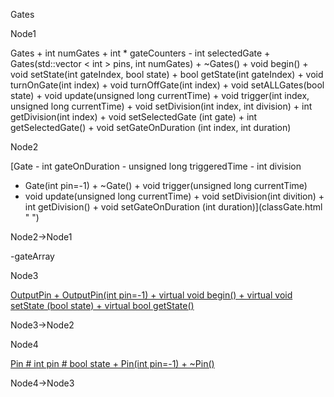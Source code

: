 Gates

Node1

Gates + int numGates + int \* gateCounters - int selectedGate +
Gates(std::vector \< int \> pins, int numGates) + \~Gates() + void
begin() + void setState(int gateIndex, bool state) + bool getState(int
gateIndex) + void turnOnGate(int index) + void turnOffGate(int index) +
void setALLGates(bool state) + void update(unsigned long currentTime) +
void trigger(int index, unsigned long currentTime) + void
setDivision(int index, int division) + int getDivision(int index) + void
setSelectedGate (int gate) + int getSelectedGate() + void
setGateOnDuration (int index, int duration)

Node2

[Gate - int gateOnDuration - unsigned long triggeredTime - int division
+ Gate(int pin=-1) + \~Gate() + void trigger(unsigned long currentTime)
+ void update(unsigned long currentTime) + void setDivision(int
divition) + int getDivision() + void setGateOnDuration (int
duration)](classGate.html " ")

Node2-\>Node1

-gateArray

Node3

[OutputPin + OutputPin(int pin=-1) + virtual void begin() + virtual void
setState (bool state) + virtual bool
getState()](classOutputPin.html " ")

Node3-\>Node2

Node4

[Pin \# int pin \# bool state + Pin(int pin=-1) +
\~Pin()](classPin.html " ")

Node4-\>Node3

